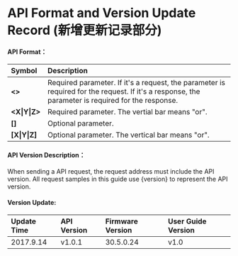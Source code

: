 # API Format and Version Update Record \(新增更新记录部分\)

#### **API Format：**

| **Symbol** | **Description** |
| :--- | :--- |
| **&lt;&gt;** | Required parameter. If it's a request, the parameter is required for the request. If it's a response, the parameter is required for the response. |
| **&lt;X\|Y\|Z&gt;** | Required parameter. The vertial bar means "or". |
| **\[\]** | Optional parameter. |
| **\[X\|Y\|Z\]** | Optional parameter. The vertical bar means "or". |

#### 

#### API Version Description：

When sending a API request, the request address must include the API version. All request samples in this guide use {version} to represent the API version.



#### Version Update:

| **Update Time** | **API Version** | **Firmware Version** | **User Guide Version** |
| :--- | :--- | :--- | :--- |
| 2017.9.14 | v1.0.1 | 30.5.0.24 | v1.0 |



